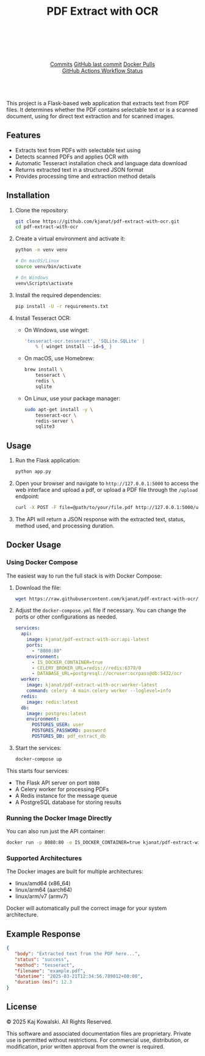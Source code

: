 <!-- markdownlint-disable MD033 -->

<!-- markdownlint-disable MD041 -->

<div align="center">

# PDF Extract with OCR

</div>

<div align="center" style="padding: 2vh 10vw 1vh 10vw; display: flex; flex-basis: auto; flex-wrap: wrap; flex-shrink: 1; flex-flow: row wrap; float: inline-flex; justify-content: space-around; justify-items: center;">

[Commits][GitHub Commits]
[GitHub last commit][GitHub Monthly]
[Docker Pulls][Docker]
[GitHub Actions Workflow Status][Build Status]

</div>

This project is a Flask-based web application that extracts text from PDF files. It determines whether the PDF contains selectable text or is a scanned document, using  for direct text extraction and  for scanned images.

## Features

- Extracts text from PDFs with selectable text using 
- Detects scanned PDFs and applies OCR with 
- Automatic Tesseract installation check and language data download
- Returns extracted text in a structured JSON format
- Provides processing time and extraction method details

## Installation

1. Clone the repository:

   ```sh
   git clone https://github.com/kjanat/pdf-extract-with-ocr.git
   cd pdf-extract-with-ocr
   ```
2. Create a virtual environment and activate it:

   ```sh
   python -m venv venv

   # On macOS/Linux
   source venv/bin/activate

   # On Windows
   venv\Scripts\activate
   ```
3. Install the required dependencies:

   ```sh
   pip install -U -r requirements.txt
   ```
4. Install Tesseract OCR:

   - On Windows, use winget:

     ```powershell
     'tesseract-ocr.tesseract', 'SQLite.SQLite' | 
         % { winget install --id=$_ }
     ```
   - On macOS, use Homebrew:

     ```sh
     brew install \
         tesseract \
         redis \
         sqlite
     ```
   - On Linux, use your package manager:

     ```sh
     sudo apt-get install -y \
         tesseract-ocr \
         redis-server \
         sqlite3
     ```

## Usage

1. Run the Flask application:

   ```sh
   python app.py
   ```
2. Open your browser and navigate to `http://127.0.0.1:5000` to access the web interface and upload a pdf, or upload a PDF file through the `/upload` endpoint:

   ```sh
   curl -X POST -F file=@path/to/your/file.pdf http://127.0.0.1:5000/upload
   ```
3. The API will return a JSON response with the extracted text, status, method used, and processing duration.

## Docker Usage

### Using Docker Compose

The easiest way to run the full stack is with Docker Compose:

1. Download the  file:

   ```sh
   wget https://raw.githubusercontent.com/kjanat/pdf-extract-with-ocr/docker/docker-compose.yml
   ```
2. Adjust the `docker-compose.yml` file if necessary. You can change the ports or other configurations as needed.

   ```yaml
   services:
     api:
       image: kjanat/pdf-extract-with-ocr:api-latest
       ports:
         - "8080:80"
       environment:
         - IS_DOCKER_CONTAINER=true
         - CELERY_BROKER_URL=redis://redis:6379/0
         - DATABASE_URL=postgresql://ocruser:ocrpass@db:5432/ocr
     worker:
       image: kjanat/pdf-extract-with-ocr:worker-latest
       command: celery -A main.celery worker --loglevel=info
     redis:
       image: redis:latest
     db:
       image: postgres:latest
       environment:
         POSTGRES_USER: user
         POSTGRES_PASSWORD: password
         POSTGRES_DB: pdf_extract_db
   ```
3. Start the services:

   ```sh
   docker-compose up
   ```

This starts four services:

- The Flask API server on port `8080`
- A Celery worker for processing PDFs
- A Redis instance for the message queue
- A PostgreSQL database for storing results

### Running the Docker Image Directly

You can also run just the API container:

```sh
docker run -p 8080:80 -e IS_DOCKER_CONTAINER=true kjanat/pdf-extract-with-ocr:api-latest
```

### Supported Architectures

The Docker images are built for multiple architectures:

- linux/amd64 (x86_64)
- linux/arm64 (aarch64)
- linux/arm/v7 (armv7)

Docker will automatically pull the correct image for your system architecture.

## Example Response

```json
{
   "body": "Extracted text from the PDF here...",
   "status": "success",
   "method": "tesseract",
   "filename": "example.pdf",
   "datetime": "2025-03-21T12:34:56.789012+00:00",
   "duration (ms)": 12.3
}
```

## License

© 2025 Kaj Kowalski. All Rights Reserved.

This software and associated documentation files are proprietary. Private use is permitted without restrictions. For commercial use, distribution, or modification, prior written approval from the owner is required.

<!-- [GitHub License]: #license "Not licensed" -->

[GitHub Commits]: https://github.com/kjanat/pdf-extract-with-ocr/commits
[GitHub Monthly]: https://github.com/kjanat/pdf-extract-with-ocr/pulse/monthly
[Docker]: https://hub.docker.com/r/kjanat/pdf-extract-with-ocr
[tesseract]: https://github.com/tesseract-ocr/tesseract
[pymupdf]: https://github.com/pymupdf/PyMuPDF
[Build Status]: https://github.com/kjanat/pdf-extract-with-ocr/actions/workflows/ci.yml
[docker-compose]: docker-compose.yml
